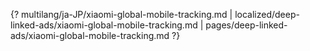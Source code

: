 {? multilang/ja-JP/xiaomi-global-mobile-tracking.md | localized/deep-linked-ads/xiaomi-global-mobile-tracking.md | pages/deep-linked-ads/xiaomi-global-mobile-tracking.md ?}
